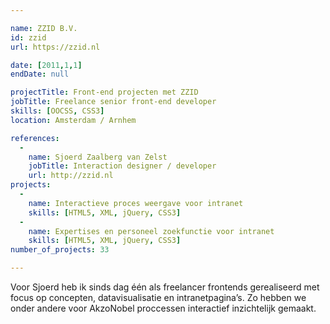 ```yaml
---

name: ZZID B.V.
id: zzid
url: https://zzid.nl

date: [2011,1,1]
endDate: null

projectTitle: Front-end projecten met ZZID
jobTitle: Freelance senior front-end developer
skills: [OOCSS, CSS3]
location: Amsterdam / Arnhem

references: 
  -
    name: Sjoerd Zaalberg van Zelst
    jobTitle: Interaction designer / developer
    url: http://zzid.nl
projects: 
  -
    name: Interactieve proces weergave voor intranet
    skills: [HTML5, XML, jQuery, CSS3]
  -
    name: Expertises en personeel zoekfunctie voor intranet
    skills: [HTML5, XML, jQuery, CSS3]
number_of_projects: 33

---
```


Voor Sjoerd heb ik sinds dag één als freelancer frontends gerealiseerd met focus op concepten, datavisualisatie en intranetpagina’s. Zo hebben we onder andere voor AkzoNobel proccessen interactief inzichtelijk gemaakt.

